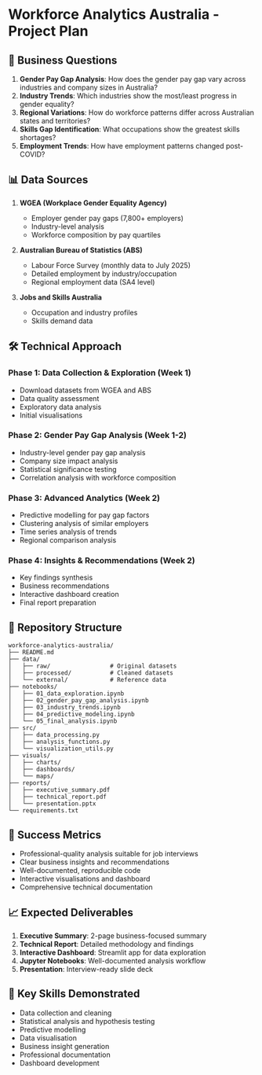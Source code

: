 # Workforce Analytics Australia - Project Plan

## 🎯 Business Questions
1. **Gender Pay Gap Analysis**: How does the gender pay gap vary across industries and company sizes in Australia?
2. **Industry Trends**: Which industries show the most/least progress in gender equality?
3. **Regional Variations**: How do workforce patterns differ across Australian states and territories?
4. **Skills Gap Identification**: What occupations show the greatest skills shortages?
5. **Employment Trends**: How have employment patterns changed post-COVID?

## 📊 Data Sources
1. **WGEA (Workplace Gender Equality Agency)**
   - Employer gender pay gaps (7,800+ employers)
   - Industry-level analysis
   - Workforce composition by pay quartiles

2. **Australian Bureau of Statistics (ABS)**
   - Labour Force Survey (monthly data to July 2025)
   - Detailed employment by industry/occupation
   - Regional employment data (SA4 level)

3. **Jobs and Skills Australia**
   - Occupation and industry profiles
   - Skills demand data

## 🛠️ Technical Approach

### Phase 1: Data Collection & Exploration (Week 1)
- Download datasets from WGEA and ABS
- Data quality assessment
- Exploratory data analysis
- Initial visualisations

### Phase 2: Gender Pay Gap Analysis (Week 1-2)
- Industry-level gender pay gap analysis
- Company size impact analysis
- Statistical significance testing
- Correlation analysis with workforce composition

### Phase 3: Advanced Analytics (Week 2)
- Predictive modelling for pay gap factors
- Clustering analysis of similar employers
- Time series analysis of trends
- Regional comparison analysis

### Phase 4: Insights & Recommendations (Week 2)
- Key findings synthesis
- Business recommendations
- Interactive dashboard creation
- Final report preparation

## 📁 Repository Structure
```
workforce-analytics-australia/
├── README.md
├── data/
│   ├── raw/                 # Original datasets
│   ├── processed/           # Cleaned datasets
│   └── external/            # Reference data
├── notebooks/
│   ├── 01_data_exploration.ipynb
│   ├── 02_gender_pay_gap_analysis.ipynb
│   ├── 03_industry_trends.ipynb
│   ├── 04_predictive_modeling.ipynb
│   └── 05_final_analysis.ipynb
├── src/
│   ├── data_processing.py
│   ├── analysis_functions.py
│   └── visualization_utils.py
├── visuals/
│   ├── charts/
│   ├── dashboards/
│   └── maps/
├── reports/
│   ├── executive_summary.pdf
│   ├── technical_report.pdf
│   └── presentation.pptx
└── requirements.txt
```

## 🚀 Success Metrics
- Professional-quality analysis suitable for job interviews
- Clear business insights and recommendations
- Well-documented, reproducible code
- Interactive visualisations and dashboard
- Comprehensive technical documentation

## 📈 Expected Deliverables
1. **Executive Summary**: 2-page business-focused summary
2. **Technical Report**: Detailed methodology and findings
3. **Interactive Dashboard**: Streamlit app for data exploration
4. **Jupyter Notebooks**: Well-documented analysis workflow
5. **Presentation**: Interview-ready slide deck

## 🎯 Key Skills Demonstrated
- Data collection and cleaning
- Statistical analysis and hypothesis testing
- Predictive modelling
- Data visualisation
- Business insight generation
- Professional documentation
- Dashboard development
